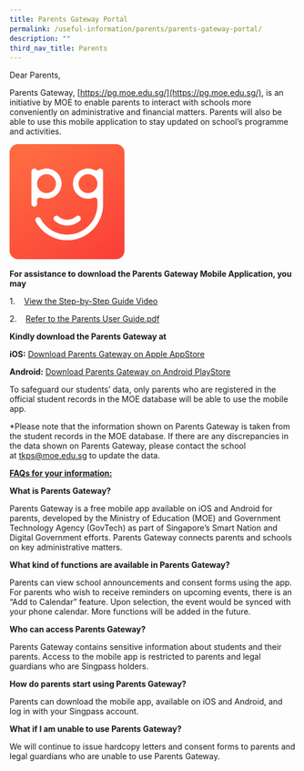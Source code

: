 ```yaml
---
title: Parents Gateway Portal
permalink: /useful-information/parents/parents-gateway-portal/
description: ""
third_nav_title: Parents
---
```

Dear Parents,

  

Parents Gateway, [https://pg.moe.edu.sg/](https://pg.moe.edu.sg/), is an initiative by MOE to enable parents to interact with schools more conveniently on administrative and financial matters. Parents will also be able to use this mobile application to stay updated on school’s programme and activities.

<style>  
img {  
  display: block;  
  margin-left: auto;  
  margin-right: auto;  
}  
</style>  

<body><img src="/images/PG.png" alt="Parent Gateway Portal" style="width:40%;">  
  
</body>  
<br>

**For assistance to download the Parents Gateway Mobile Application, you may**

  

1.    [View the Step-by-Step Guide Video](https://tanjongkatongpri.moe.edu.sg/qql/slot/u742/2020/Useful%20Links/Parents/Parents%20Gateway%20Portal/Parents-Gateway-Video.mp4)

2.    [Refer to the Parents User Guide.pdf](/files/Parents%20User%20Guide%20for%20Parents%20Gateway.pdf)

  

**Kindly download the Parents Gateway at**

  

**iOS:** [Download Parents Gateway on Apple AppStore](https://apps.apple.com/sg/app/parents-gateway/id1267198708)

  

**Android:** [Download Parents Gateway on Android PlayStore](https://play.google.com/store/apps/details?id=com.moe.pgp&hl=en_SG)

  

To safeguard our students’ data, only parents who are registered in the official student records in the MOE database will be able to use the mobile app.

  

\*Please note that the information shown on Parents Gateway is taken from the student records in the MOE database. If there are any discrepancies in the data shown on Parents Gateway, please contact the school at [tkps@moe.edu.sg](mailto:tkps@moe.edu.sg) to update the data.

  

**<u>FAQs for your information:</u>**

  

**What is Parents Gateway?**

  

Parents Gateway is a free mobile app available on iOS and Android for parents, developed by the Ministry of Education (MOE) and Government Technology Agency (GovTech) as part of Singapore’s Smart Nation and Digital Government efforts. Parents Gateway connects parents and schools on key administrative matters.

  

**What kind of functions are available in Parents Gateway?**

  

Parents can view school announcements and consent forms using the app. For parents who wish to receive reminders on upcoming events, there is an “Add to Calendar” feature. Upon selection, the event would be synced with your phone calendar. More functions will be added in the future.

  

**Who can access Parents Gateway?**

  

Parents Gateway contains sensitive information about students and their parents. Access to the mobile app is restricted to parents and legal guardians who are Singpass holders.

  

**How do parents start using Parents Gateway?**

  

Parents can download the mobile app, available on iOS and Android, and log in with your Singpass account.

  

**What if I am unable to use Parents Gateway?**

  

We will continue to issue hardcopy letters and consent forms to parents and legal guardians who are unable to use Parents Gateway.